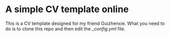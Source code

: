 # A simple CV template online
This is a CV template designed for my friend Guizhenxie.
What you need to do is to clone this repo and then edit the *_config.yml* file.
